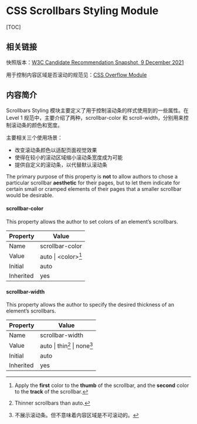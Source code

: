# CSS Scrollbars Styling Module

[TOC]

## 相关链接

快照版本：[W3C Candidate Recommendation Snapshot, 9 December 2021](https://www.w3.org/TR/2021/CR-css-scrollbars-1-20211209/)

用于控制内容区域是否滚动的规范见：[CSS Overflow Module](https://drafts.csswg.org/css-overflow/)

## 内容简介

Scrollbars Styling 模块主要定义了用于控制滚动条的样式使用到的一些属性。在 Level 1 规范中，主要介绍了两种，scrollbar-color 和 scroll-width，分别用来控制滚动条的颜色和宽度。

主要相关三个使用场景：

* 改变滚动条颜色以适配页面视觉效果
* 使得在较小的滚动区域缩小滚动条宽度成为可能
* 提供自定义的滚动条，以代替默认滚动条

The primary purpose of this property is **not** to allow authors to chose a particular scrollbar **aesthetic** for their pages, but to let them indicate for certain small or cramped elements of their pages that a smaller scrollbar would be desirable.

#### scrollbar-color

This property allows the author to set colors of an element’s scrollbars.

| Property  | Value  |
|---|---|
| Name  | scrollbar-color  |
| Value  | auto \| &lt;color&gt;[^color]  |
| Initial  | auto  |
| Inherited  | yes  |

[^color]: Apply the **first** color to the **thumb** of the scrollbar, and the **second** color to the **track** of the scrollbar.

#### scrollbar-width

This property allows the author to specify the desired thickness of an element’s scrollbars.

| Property  | Value  |
|---|---|
| Name  | scrollbar-width  |
| Value  | auto \| thin[^thin] \| none[^none]  |
| Initial  | auto  |
| Inherited  | yes  |

[^thin]: Thinner scrollbars than auto.
[^none]: 不展示滚动条。但不意味着内容区域是不可滚动的。